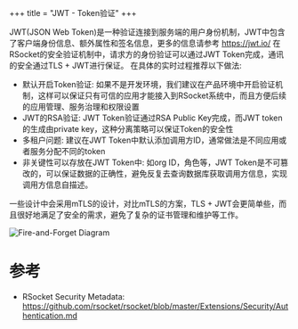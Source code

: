 +++
title = "JWT - Token验证"
+++

JWT(JSON Web Token)是一种验证连接到服务端的用户身份机制，JWT中包含了客户端身份信息、额外属性和签名信息，更多的信息请参考 https://jwt.io/
在RSocket的安全验证机制中，请求方的身份验证可以通过JWT Token完成，通讯的安全通过TLS + JWT进行保证。 在具体的实时过程推荐以下做法:

* 默认开启Token验证: 如果不是开发环境，我们建议在产品环境中开启验证机制，这样可以保证只有可信的应用才能接入到RSocket系统中，而且方便后续的应用管理、服务治理和权限设置
* JWT的RSA验证: JWT Token验证通过RSA Public Key完成，而JWT token的生成由private key，这种分离策略可以保证Token的安全性
* 多租户问题: 建议在JWT Token中默认添加调用方ID，通常做法是不同应用或者服务分配不同的token
* 非关键性可以存放在JWT Token中: 如org ID，角色等，JWT Token是不可篡改的，可以保证数据的正确性，避免反复去查询数据库获取调用方信息，实现调用方信息自描述。

一些设计中会采用mTLS的设计，对比mTLS的方案，TLS + JWT会更简单些，而且很好地满足了安全的需求，避免了复杂的证书管理和维护等工作。

![Fire-and-Forget Diagram](/images/security/jwt.png)


# 参考

* RSocket Security Metadata: https://github.com/rsocket/rsocket/blob/master/Extensions/Security/Authentication.md
